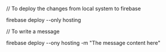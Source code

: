 // To deploy the changes from local system to firebase

firebase deploy --only hosting 

// To write a message

firebase deploy --ony hosting -m "The message content here"